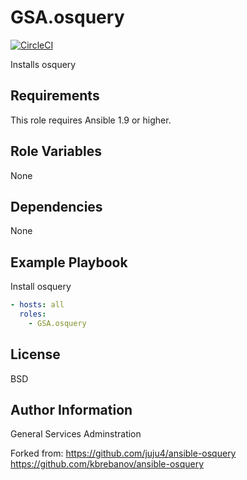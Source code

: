 GSA.osquery
=======

[![CircleCI](https://circleci.com/gh/GSA/ansible-osquery.svg?style=svg)](https://circleci.com/gh/GSA/ansible-osquery)

Installs osquery

Requirements
------------

This role requires Ansible 1.9 or higher.

Role Variables
--------------

None

Dependencies
------------

None

Example Playbook
----------------

Install osquery
```yaml
- hosts: all
  roles:
    - GSA.osquery
```

License
-------

BSD

Author Information
------------------
General Services Adminstration

Forked from: 
https://github.com/juju4/ansible-osquery
https://github.com/kbrebanov/ansible-osquery